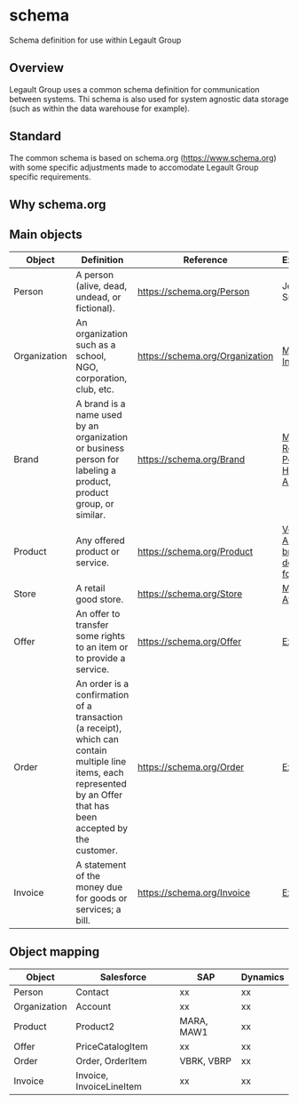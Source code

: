 
# schema
Schema definition for use within Legault Group

## Overview
Legault Group uses a common schema definition for communication between systems. Thi schema is also used for system agnostic data storage (such as within the data warehouse for example). 

## Standard
The common schema is based on schema.org (https://www.schema.org) with some specific adjustments made to accomodate Legault Group specific requirements. 

## Why schema.org

## Main objects
|Object | Definition | Reference | Example | 
|-------| ----------- | ---------------- | ------------| 
| Person | A person (alive, dead, undead, or fictional). | https://schema.org/Person | John Smith |
| Organization | An organization such as a school, NGO, corporation, club, etc. | https://schema.org/Organization | [Mondou Inc.](https://github.com/schapleau-legault/schema/blob/main/data/organization/mondou_inc.json)| 
| Brand | A brand is a name used by an organization or business person for labeling a product, product group, or similar. | https://schema.org/Brand | [Mondou](https://github.com/schapleau-legault/schema/blob/main/data/brand/renspets.json), [Ren's Pets](https://github.com/schapleau-legault/schema/blob/main/data/brand/renspets.json), [Homes Alive](https://github.com/schapleau-legault/schema/blob/main/data/brand/homes_alive.json)| 
| Product | Any offered product or service. | https://schema.org/Product | [VetDiet Adult all breeds dog food](https://github.com/schapleau-legault/schema/blob/main/data/product/vetdiet_adult_all_breeds.json) |
| Store | A retail good store. | https://schema.org/Store | [Mondou Atwater](https://github.com/schapleau-legault/schema/blob/main/data/store/mondou_atwater.json) |
| Offer | An offer to transfer some rights to an item or to provide a service. | https://schema.org/Offer | [Example]() |
| Order | An order is a confirmation of a transaction (a receipt), which can contain multiple line items, each represented by an Offer that has been accepted by the customer. | https://schema.org/Order | [Example]() |
| Invoice | A statement of the money due for goods or services; a bill. | https://schema.org/Invoice | [Example]() |


## Object mapping
|Object | Salesforce | SAP | Dynamics | 
|-------|------------|-----|----------|
|Person | Contact | xx | xx |
|Organization | Account | xx | xx |
|Product | Product2 | MARA, MAW1 | xx |
|Offer | PriceCatalogItem | xx | xx |
|Order | Order, OrderItem | VBRK, VBRP | xx |
|Invoice | Invoice, InvoiceLineItem | xx | xx |



